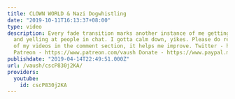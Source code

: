 ```yaml
---
title: CLOWN WORLD & Nazi Dogwhistling
date: "2019-10-11T16:13:37+08:00"
type: video
description: Every fade transition marks another instance of me getting distracted
  and yelling at people in chat. I gotta calm down, yikes. Please do remain critical
  of my videos in the comment section, it helps me improve. Twitter - https://twitter.com/VaushV
  Patreon - https://www.patreon.com/vaush Donate - https://www.paypal.me/vaush
publishdate: "2019-04-14T22:49:51.000Z"
url: /vaush/cscP830j2KA/
providers:
  youtube:
    id: cscP830j2KA
---
```

